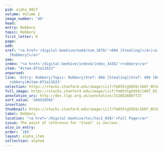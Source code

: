 ```yaml
---
pid: alpha_0817
volume: Volume 2
image_number: '49'
head:
entry: Robbery
topic: Robbery
first_letter: R
page:
add:
xref: "<a href='/digital-beehive/num4/num_1078/'>866 [Stealing]</a>|<a href='/digital-beehive/num2/num_0628/'>499
  [Robbery]</a>"
see:
index: "<a href='/digital-beehive/index4/index_3438/'>robbery</a>"
item: "#item-8f2a11623"
unparsed:
line: 'Entry: Robbery|Topic: Robbery|Xref: 866 [Stealing]|Xref: 499 [Robbery]|Index:
  robbery|#item-8f2a11623'
selection: https://stacks.stanford.edu/image/iiif/fm855tg5659/1607_0516/240,502,3073,576/full/0/default.jpg
full_image: https://stacks.stanford.edu/image/iiif/fm855tg5659/1607_0516/full/full/0/default.jpg
annotation_uri: http://dev.llgc.org.uk/annotation/1528826807737
sort_value: '204910502'
insertion:
thumbnail: https://stacks.stanford.edu/image/iiif/fm855tg5659/1607_0516/240,502,600,180/250,/0/default.jpg
label: Robbery
location: "<a href='/digital-beehive/toc/toc2_039/'>Full Page</a>"
issue: The point of reference for "Steal" is unclear.
also_in_entry:
order: '165'
layout: alpha_item
collection: alpha4
---
```

